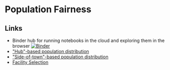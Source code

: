 # Population Fairness

<!-- [![Binder](https://mybinder.org/badge_logo.svg)](https://mybinder.org/v2/gh/zsiegel92/populationModel/master) -->


## Links
* Binder hub for running notebooks in the cloud and exploring them in the browser <a href="https://mybinder.org/v2/gh/zsiegel92/populationModel/master" onclick="window.open(this.href,'_blank');return false;" target="_blank"><img src="https://camo.githubusercontent.com/483bae47a175c24dfbfc57390edd8b6982ac5fb3/68747470733a2f2f6d7962696e6465722e6f72672f62616467655f6c6f676f2e737667" alt="Binder" data-canonical-src="https://mybinder.org/badge_logo.svg" style="max-width:100%;"></a>
* ["Hub"-based population distribution](https://mybinder.org/v2/gh/zsiegel92/populationModel/master?filepath=fairAssignment.ipynb)
* ["Side-of-town"-based population distribution](https://mybinder.org/v2/gh/zsiegel92/populationModel/master?filepath=fairAssignment_side_of_town.ipynb)
* [Facility Selection](https://mybinder.org/v2/gh/zsiegel92/populationModel/master?filepath=fairAssignment_casadi.ipynb)
